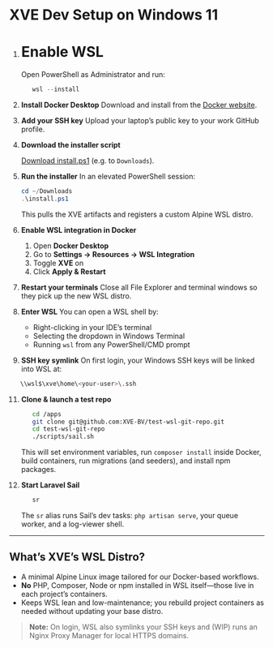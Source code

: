 # XVE Dev Setup on Windows 11


1. # Enable WSL  
   Open PowerShell as Administrator and run:

   ```powershell
      wsl --install
   ````

2. **Install Docker Desktop**
   Download and install from the [Docker website](https://www.docker.com/).

3. **Add your SSH key**
   Upload your laptop’s public key to your work GitHub profile.

4. **Download the installer script**
 
   <a href="https://raw.githubusercontent.com/jonasvanderhaegen-xve/windows-powershell-wsl-distro-importer/main/install.ps1" download>Download install.ps1</a> (e.g. to `Downloads`).


6. **Run the installer**
   In an elevated PowerShell session:

   ```powershell
   cd ~/Downloads
   .\install.ps1
   ```

   This pulls the XVE artifacts and registers a custom Alpine WSL distro.

7. **Enable WSL integration in Docker**

   1. Open **Docker Desktop**
   2. Go to **Settings → Resources → WSL Integration**
   3. Toggle **XVE** on
   4. Click **Apply & Restart**

8. **Restart your terminals**
   Close all File Explorer and terminal windows so they pick up the new WSL distro.

9. **Enter WSL**
   You can open a WSL shell by:

   * Right-clicking in your IDE’s terminal
   * Selecting the dropdown in Windows Terminal
   * Running `wsl` from any PowerShell/CMD prompt

10. **SSH key symlink**
   On first login, your Windows SSH keys will be linked into WSL at:

   ```bash
      \\wsl$\xve\home\<your-user>\.ssh
   ```

11. **Clone & launch a test repo**

    ```bash
       cd /apps
       git clone git@github.com:XVE-BV/test-wsl-git-repo.git
       cd test-wsl-git-repo
       ./scripts/sail.sh
    ```

    This will set environment variables, run `composer install` inside Docker, build containers, run migrations (and seeders), and install npm packages.

12. **Start Laravel Sail**

    ```bash
       sr
    ```

    The `sr` alias runs Sail’s dev tasks: `php artisan serve`, your queue worker, and a log-viewer shell.

---

## What’s XVE’s WSL Distro?

* A minimal Alpine Linux image tailored for our Docker-based workflows.
* **No** PHP, Composer, Node or npm installed in WSL itself—those live in each project’s containers.
* Keeps WSL lean and low-maintenance; you rebuild project containers as needed without updating your base distro.

> **Note:** On login, WSL also symlinks your SSH keys and (WIP) runs an Nginx Proxy Manager for local HTTPS domains.

